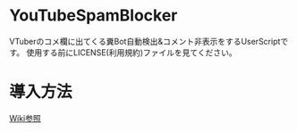 # YouTubeSpamBlocker
VTuberのコメ欄に出てくる糞Bot自動検出&コメント非表示をするUserScriptです。
使用する前にLICENSE(利用規約)ファイルを見てください。

<h1>導入方法</h1>
<a href="https://github.com/monatann/YouTubeSpamBlocker/wiki/%E5%B0%8E%E5%85%A5%E6%96%B9%E6%B3%95">Wiki参照</a>
